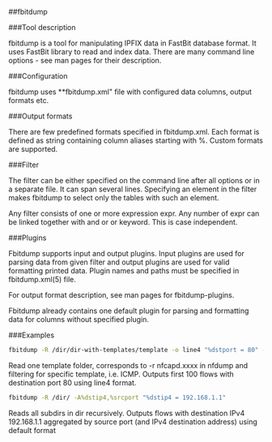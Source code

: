 ##fbitdump

###Tool description

fbitdump is a tool for manipulating IPFIX data in FastBit database format. It uses FastBit library to read and index data.
There are many command line options - see man pages for their description.

###Configuration

fbitdump uses **fbitdump.xml" file with configured data columns, output formats etc.

###Output formats

There are few predefined formats specified in fbitdump.xml. Each format is defined as string containing column aliases starting with %.
Custom formats are supported.

###Filter

The filter can be either specified on the command line after all options or in a separate file. It can span several lines.
Specifying an element in the filter makes fbitdump to select only the tables with such an element.

Any filter consists of one or more expression expr. Any number of expr can be linked together with and or or keyword. This is case independent.

###Plugins

Fbitdump supports input and output plugins. Input plugins are used for parsing data from given filter and output plugins are used for valid formatting printed data.
Plugin names and paths must be specified in fbitdump.xml(5) file.

For output format description, see man pages for fbitdump-plugins.

Fbitdump already contains one default plugin for parsing and formatting data for columns without specified plugin.

###Examples

```sh 
fbitdump -R /dir/dir-with-templates/template -o line4 "%dstport = 80" -c 100
```
Read one template folder, corresponds to -r nfcapd.xxxx in nfdump and filtering for specific template, i.e. ICMP. Outputs first 100 flows with destination port 80 using line4 format.

```sh
fbitdump -R /dir/ -A%dstip4,%srcport "%dstip4 = 192.168.1.1"
```
Reads all subdirs in dir recursively. Outputs flows with destination IPv4 192.168.1.1 aggregated by source port (and IPv4 destination address) using default format

